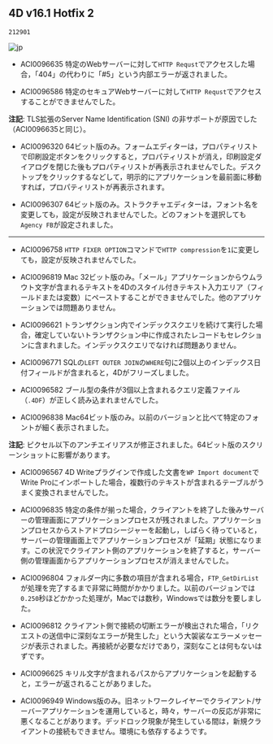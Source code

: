 ## 4D v16.1 Hotfix 2

``212901``

![jp](https://cloud.githubusercontent.com/assets/10509075/16182979/016305e0-36e7-11e6-816b-2335cc6f0abb.png)

* ACI0096635 特定のWebサーバーに対して``HTTP Requst``でアクセスした場合，「404」の代わりに「#5」という内部エラーが返されました。

* ACI0096586 特定のセキュアWebサーバーに対して``HTTP Requst``でアクセスすることができませんでした。

**注記**: TLS拡張のServer Name Identification (SNI) の非サポートが原因でした（ACI0096635と同じ）。

* ACI0096320 64ビット版のみ。フォームエディターは，プロパティリストで印刷設定ボタンをクリックすると，プロパティリストが消え，印刷設定ダイアログを閉じた後もプロパティリストが再表示されませんでした。デスクトップをクリックするなどして，明示的にアプリケーションを最前面に移動すれば，プロパティリストが再表示されます。

* ACI0096307 64ビット版のみ。ストラクチャエディターは，フォント名を変更しても，設定が反映されませんでした。どのフォントを選択しても``Agency FB``が設定されました。

---

* ACI0096758 ``HTTP FIXER OPTION``コマンドで``HTTP compression``を``1``に変更しても，設定が反映されませんでした。

* ACI0096819 Mac 32ビット版のみ。「メール」アプリケーションからウムラウト文字が含まれるテキストを4Dのスタイル付きテキスト入力エリア（フィールドまたは変数）にペーストすることができませんでした。他のアプリケーションでは問題ありません。

* ACI0096621 トランザクション内でインデックスクエリを続けて実行した場合，確定していないトランザクション中に作成されたレコードもセレクションに含まれました。インデックスクエリでなければ問題ありません。

* ACI0096771 SQLの``LEFT OUTER JOIN``の``WHERE``句に2個以上のインデックス日付フィールドが含まれると，4Dがフリーズしました。

* ACI0096582 ブール型の条件が3個以上含まれるクエリ定義ファイル（``.4DF``）が正しく読み込まれませんでした。

* ACI0096838 Mac64ビット版のみ。以前のバージョンと比べて特定のフォントが細く表示されました。

**注記**: ピクセル以下のアンチエイリアスが修正されました。64ビット版のスクリーンショットに影響があります。

* ACI0096567 4D Writeプラグインで作成した文書を``WP Import document``でWrite Proにインポートした場合，複数行のテキストが含まれるテーブルがうまく変換されませんでした。

* ACI0096835 特定の条件が揃った場合，クライアントを終了した後みサーバーの管理画面にアプリケーションプロセスが残されました。アプリケーションプロセスからストアドプロシージャーを起動し，しばらく待っていると，サーバーの管理画面上でアプリケーションプロセスが「延期」状態になります。この状況でクライアント側のアプリケーションを終了すると，サーバー側の管理画面からアプリケーションプロセスが消えませんでした。

* ACI0096804 フォルダー内に多数の項目が含まれる場合，``FTP_GetDirList ``が処理を完了するまで非常に時間がかかりました。以前のバージョンでは``0.250``秒ほどかかった処理が，Macでは数秒，Windowsでは数分を要しました。

* ACI0096812 クライアント側で接続の切断エラーが検出された場合，「リクエストの送信中に深刻なエラーが発生した」という大袈裟なエラーメッセージが表示されました。再接続が必要なだけであり，深刻なことは何もないはずです。

* ACI0096625 キリル文字が含まれるパスからアプリケーションを起動すると，エラーが返されることがありました。

* ACI0096949 Windows版のみ。旧ネットワークレイヤーでクライアント/サーバーアプリケーションを運用していると，時々，サーバーの反応が非常に悪くなることがあります。デッドロック現象が発生している間は，新規クライアントの接続もできません。環境にも依存するようです。
